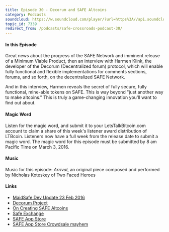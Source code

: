 ```yaml
---
title: Episode 30 - Decorum and SAFE Altcoins
category: Podcasts
soundcloud: https://w.soundcloud.com/player/?url=https%3A//api.soundcloud.com/tracks/248793331
topic_id: 7339
redirect_from: /podcasts/safe-crossroads-podcast-30/
---
```


#### In this Episode

Great news about the progress of the SAFE Network and imminent release of a Minimum Viable Product, then an interview with Harmen Klink, the developer of the Decorum (Decentralized forum) protocol, which will enable fully functional and flexible implementations for comments sections, forums, and so forth, on the decentralized SAFE Network.

<!-- more -->

And in this interview, Harmen reveals the secret of fully secure, fully functional, mine-able tokens on SAFE. This is way beyond "just another way to make altcoins." This is truly a game-changing innovation you'll want to find out about.

#### Magic Word

Listen for the magic word, and submit it to your LetsTalkBitcoin.com account to claim a share of this week's listener award distribution of LTBcoin. Listeners now have a full week from the release date to submit a magic word. The magic word for this episode must be submitted by 8 am Pacific Time on March 3, 2016.

#### Music

Music for this episode: *Arrival*, an original piece composed and performed by Nicholas Koteskey of Two Faced Heroes

#### Links

- [MaidSafe Dev Update 23 Feb 2016](https://safenetforum.org/t/maidsafe-dev-update-23rd-february-2016/7302)
- [Decorum Project](https://safenetforum.org/t/introducing-project-decorum/6119)
- [On Creating SAFE Altcoins](https://safenetforum.org/t/on-creating-safe-alt-coins/7192)
- [Safe Exchange](http://safex.io/)
- [SAFE App Store](http://safeappstore.io/)
- [SAFE App Store Crowdsale mayhem](https://safenetforum.org/t/officially-safe-app-store-crowdsale/7081)
